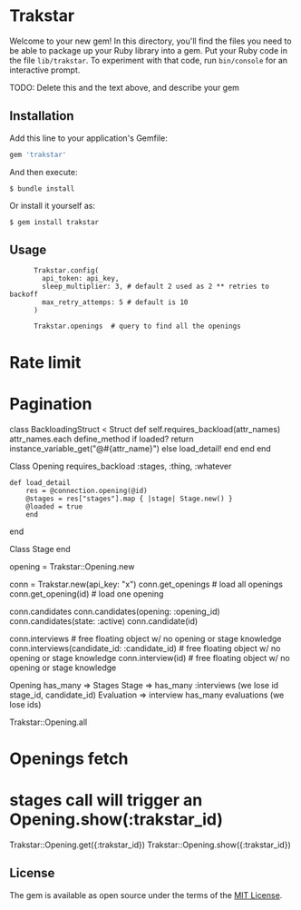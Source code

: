 # Trakstar

Welcome to your new gem! In this directory, you'll find the files you need to be able to package up your Ruby library into a gem. Put your Ruby code in the file `lib/trakstar`. To experiment with that code, run `bin/console` for an interactive prompt.

TODO: Delete this and the text above, and describe your gem

## Installation

Add this line to your application's Gemfile:

```ruby
gem 'trakstar'
```

And then execute:

    $ bundle install

Or install it yourself as:

    $ gem install trakstar

## Usage
```
      Trakstar.config(
        api_token: api_key,
        sleep_multiplier: 3, # default 2 used as 2 ** retries to backoff
        max_retry_attemps: 5 # default is 10
      )

      Trakstar.openings  # query to find all the openings
```

# Rate limit
# Pagination

class BackloadingStruct < Struct
    def self.requires_backload(attr_names)
        attr_names.each define_method
          if loaded?
            return instance_variable_get("@#{attr_name}")
        else
            load_detail!
        end
    end
end

Class Opening
    requires_backload :stages, :thing, :whatever

    def load_detail
        res = @connection.opening(@id)
        @stages = res["stages"].map { |stage| Stage.new() }
        @loaded = true
        end
end

Class Stage
end


>
opening = Trakstar::Opening.new

conn = Trakstar.new(api_key: "x")
conn.get_openings # load all openings
conn.get_opening(id) # load one opening

conn.candidates
conn.candidates(opening: :opening_id)
conn.candidates(state: :active)
conn.candidate(id)

conn.interviews # free floating object w/ no opening or stage knowledge
conn.interviews(candidate_id: :candidate_id) # free floating object w/ no opening or stage knowledge
conn.interview(id) # free floating object w/ no opening or stage knowledge


Opening has_many => Stages 
Stage => has_many :interviews (we lose id stage_id, candidate_id)
Evaluation => interview has_many evaluations (we lose ids)

Trakstar::Opening.all
# Openings fetch
# stages call will trigger an Opening.show(:trakstar_id)

Trakstar::Opening.get({:trakstar_id})
Trakstar::Opening.show({:trakstar_id})

## License

The gem is available as open source under the terms of the [MIT License](https://opensource.org/licenses/MIT).
